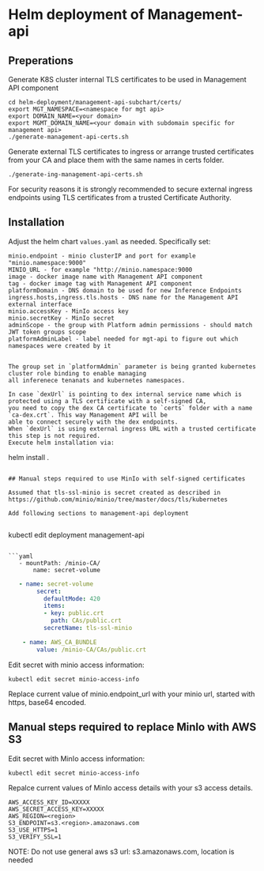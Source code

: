 # Helm deployment of Management-api

## Preperations

Generate K8S cluster internal TLS certificates to be used in Management API component
```
cd helm-deployment/management-api-subchart/certs/
export MGT_NAMESPACE=<namespace for mgt api>
export DOMAIN_NAME=<your domain>
export MGMT_DOMAIN_NAME=<your domain with subdomain specific for management api>
./generate-management-api-certs.sh
```

Generate external TLS certificates to ingress or arrange trusted certificates from your CA and place them with the same
names in certs folder. 
```
./generate-ing-management-api-certs.sh
```
For security reasons it is strongly recommended to secure external ingress endpoints using TLS certificates from a 
trusted Certificate Authority.

## Installation

Adjust the helm chart `values.yaml` as needed. Specifically set:

```
minio.endpoint - minio clusterIP and port for example "minio.namespace:9000" 
MINIO_URL - for example "http://minio.namespace:9000
image - docker image name with Management API component
tag - docker image tag with Management API component
platformDomain - DNS domain to be used for new Inference Endpoints
ingress.hosts,ingress.tls.hosts - DNS name for the Management API external interface
minio.accessKey - MinIo access key
minio.secretKey - MinIo secret
adminScope - the group with Platform admin permissions - should match JWT token groups scope
platformAdminLabel - label needed for mgt-api to figure out which namespaces were created by it


The group set in `platformAdmin` parameter is being granted kubernetes cluster role binding to enable managing 
all inferenece tenanats and kubernetes namespaces.
 
In case `dexUrl` is pointing to dex internal service name which is protected using a TLS certificate with a self-signed CA,
you need to copy the dex CA certificate to `certs` folder with a name `ca-dex.crt`. This way Management API will be
able to connect securely with the dex endpoints.
When `dexUrl` is using external ingress URL with a trusted certificate this step is not required.
Execute helm installation via:
```
helm install .
```

## Manual steps required to use MinIo with self-signed certificates 

Assumed that tls-ssl-minio is secret created as described in https://github.com/minio/minio/tree/master/docs/tls/kubernetes

Add following sections to management-api deployment


```
kubectl edit deployment management-api
```

```yaml
   - mountPath: /minio-CA/
       name: secret-volume

```

```yaml
   - name: secret-volume
        secret:
          defaultMode: 420
          items:
          - key: public.crt
            path: CAs/public.crt
          secretName: tls-ssl-minio
```

```yaml
    - name: AWS_CA_BUNDLE
        value: /minio-CA/CAs/public.crt
```

Edit secret with minio access information:

```
kubectl edit secret minio-access-info
```

Replace current value of minio.endpoint_url with your minio url, started with https, base64 encoded.


## Manual steps required to replace MinIo with AWS S3

Edit secret with MinIo access information:
```
kubectl edit secret minio-access-info
```

Repalce current values of MinIo access details with your s3 access details.
```
AWS_ACCESS_KEY_ID=XXXXX
AWS_SECRET_ACCESS_KEY=XXXXX
AWS_REGION=<region>
S3_ENDPOINT=s3.<region>.amazonaws.com
S3_USE_HTTPS=1
S3_VERIFY_SSL=1
```

NOTE: Do not use general aws s3 url: s3.amazonaws.com, location is needed
